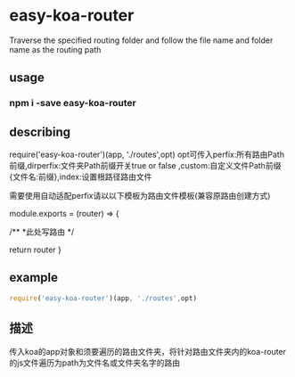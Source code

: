 # easy-koa-router
Traverse the specified routing folder and follow the file name and folder name as the routing path


## usage

### npm i -save easy-koa-router


## describing

require('easy-koa-router')(app, './routes',opt)
opt可传入perfix:所有路由Path前缀,dirperfix:文件夹Path前缀开关true or false ,custom:自定义文件Path前缀{文件名:前缀},index:设置根路径路由文件

需要使用自动适配perfix请以以下模板为路由文件模板(兼容原路由创建方式)

module.exports = (router) => {

  /**
  *此处写路由
  */

  return router
}


## example
```javascript
require('easy-koa-router')(app, './routes',opt)
```

## 描述

传入koa的app对象和须要遍历的路由文件夹，将针对路由文件夹内的koa-router的js文件遍历为path为文件名或文件夹名字的路由